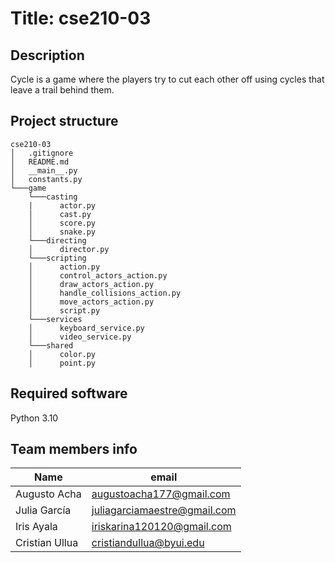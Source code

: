 # **Title:** cse210-03

## **Description**
Cycle is a game where the players try to cut each other off using cycles that leave a trail behind them.  
## **Project structure**

```
cse210-03
│   .gitignore
│   README.md
│   __main__.py
│   constants.py
└───game
    └───casting
    |      actor.py
    │      cast.py
    │      score.py
    │      snake.py
    └───directing
    │      director.py
    └───scripting
    │      action.py
    │      control_actors_action.py
    │      draw_actors_action.py
    │      handle_collisions_action.py
    │      move_actors_action.py
    │      script.py
    └───services
    │      keyboard_service.py
    │      video_service.py
    └───shared
    │      color.py
    │      point.py
```

## **Required software**
Python 3.10
## **Team members info**
| Name      | email |
| ----------- | ----------- | 
| Augusto Acha | augustoacha177@gmail.com | 
| Julia García | juliagarciamaestre@gmail.com |
| Iris Ayala | iriskarina120120@gmail.com | 
| Cristian Ullua |cristiandullua@byui.edu |